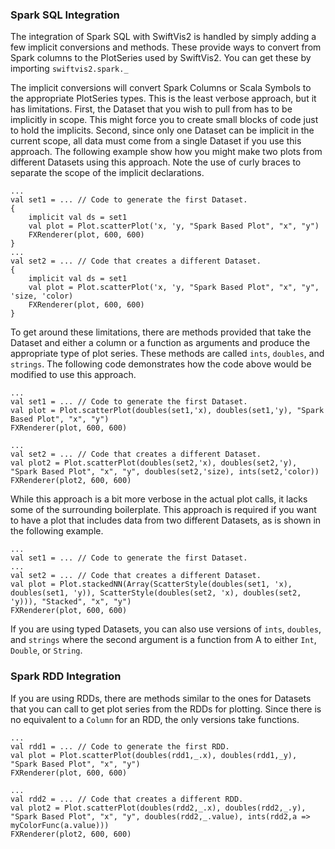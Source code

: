 ### Spark SQL Integration

The integration of Spark SQL with SwiftVis2 is handled by simply adding a few implicit conversions and methods. These provide ways
to convert from Spark columns to the PlotSeries used by SwiftVis2. You can get these by importing `swiftvis2.spark._`

The implicit conversions will convert Spark Columns or Scala Symbols
to the appropriate PlotSeries types. This is the least verbose approach, but it has limitations. First, the Dataset that you wish to
pull from has to be implicitly in scope. This might force you to create small blocks of code just to hold the implicits. Second, since only
one Dataset can be implicit in the current scope, all data must come from a single Dataset if you use this approach. The following example
show how you might make two plots from different Datasets using this approach. Note the use of curly braces to separate the scope of the
implicit declarations.

```
...
val set1 = ... // Code to generate the first Dataset.
{
    implicit val ds = set1
    val plot = Plot.scatterPlot('x, 'y, "Spark Based Plot", "x", "y")
    FXRenderer(plot, 600, 600)
}
...
val set2 = ... // Code that creates a different Dataset.
{
    implicit val ds = set1
    val plot = Plot.scatterPlot('x, 'y, "Spark Based Plot", "x", "y", 'size, 'color)
    FXRenderer(plot, 600, 600)
} 
```

To get around these limitations, there are methods provided that take the Dataset and either a column or a function as arguments and produce
the appropriate type of plot series. These methods are called `ints`, `doubles`, and `strings`. The following code demonstrates how
the code above would be modified to use this approach.

```
...
val set1 = ... // Code to generate the first Dataset.
val plot = Plot.scatterPlot(doubles(set1,'x), doubles(set1,'y), "Spark Based Plot", "x", "y")
FXRenderer(plot, 600, 600)

...
val set2 = ... // Code that creates a different Dataset.
val plot2 = Plot.scatterPlot(doubles(set2,'x), doubles(set2,'y), "Spark Based Plot", "x", "y", doubles(set2,'size), ints(set2,'color))
FXRenderer(plot2, 600, 600)
```

While this approach is a bit more verbose in the actual plot calls, it lacks some of the surrounding boilerplate. This approach is required if
you want to have a plot that includes data from two different Datasets, as is shown in the following example.

```
...
val set1 = ... // Code to generate the first Dataset.
...
val set2 = ... // Code that creates a different Dataset.
val plot = Plot.stackedNN(Array(ScatterStyle(doubles(set1, 'x), doubles(set1, 'y)), ScatterStyle(doubles(set2, 'x), doubles(set2, 'y))), "Stacked", "x", "y")
FXRenderer(plot, 600, 600)
```

If you are using typed Datasets, you can also use versions of `ints`, `doubles`, and `strings` where the second argument is a function from
A to either `Int`, `Double`, or `String`.

### Spark RDD Integration

If you are using RDDs, there are methods similar to the ones for Datasets that you can call to get plot series from the RDDs for plotting. Since there
is no equivalent to a `Column` for an RDD, the only versions take functions.

```
...
val rdd1 = ... // Code to generate the first RDD.
val plot = Plot.scatterPlot(doubles(rdd1,_.x), doubles(rdd1,_y), "Spark Based Plot", "x", "y")
FXRenderer(plot, 600, 600)

...
val rdd2 = ... // Code that creates a different RDD.
val plot2 = Plot.scatterPlot(doubles(rdd2,_.x), doubles(rdd2,_.y), "Spark Based Plot", "x", "y", doubles(rdd2,_.value), ints(rdd2,a => myColorFunc(a.value)))
FXRenderer(plot2, 600, 600)
```
